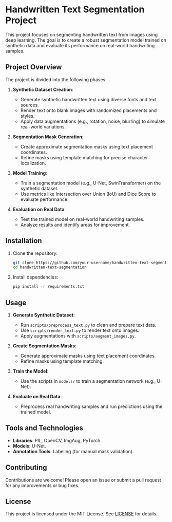 # Handwritten Text Segmentation Project

This project focuses on segmenting handwritten text from images using deep learning. The goal is to create a robust segmentation model trained on synthetic data and evaluate its performance on real-world handwriting samples.

## Project Overview

The project is divided into the following phases:

1. **Synthetic Dataset Creation**:
   - Generate synthetic handwritten text using diverse fonts and text sources.
   - Render text onto blank images with randomized placements and styles.
   - Apply data augmentations (e.g., rotation, noise, blurring) to simulate real-world variations.

2. **Segmentation Mask Generation**:
   - Create approximate segmentation masks using text placement coordinates.
   - Refine masks using template matching for precise character localization.

3. **Model Training**:
   - Train a segmentation model (e.g., U-Net, SwinTransformer) on the synthetic dataset.
   - Use metrics like Intersection over Union (IoU) and Dice Score to evaluate performance.

4. **Evaluation on Real Data**:
   - Test the trained model on real-world handwriting samples.
   - Analyze results and identify areas for improvement.

## Installation

1. Clone the repository:
   ```bash
   git clone https://github.com/your-username/handwritten-text-segmentation.git
   cd handwritten-text-segmentation
   ```

2. Install dependencies:
   ```bash
   pip install -r requirements.txt
   ```

## Usage

1. **Generate Synthetic Dataset**:
   - Run `scripts/preprocess_text.py` to clean and prepare text data.
   - Use `scripts/render_text.py` to render text onto images.
   - Apply augmentations with `scripts/augment_images.py`.

2. **Create Segmentation Masks**:
   - Generate approximate masks using text placement coordinates.
   - Refine masks using template matching.

3. **Train the Model**:
   - Use the scripts in `models/` to train a segmentation network (e.g., U-Net).

4. **Evaluate on Real Data**:
   - Preprocess real handwriting samples and run predictions using the trained model.

## Tools and Technologies

- **Libraries**: PIL, OpenCV, ImgAug, PyTorch.
- **Models**: U-Net.
- **Annotation Tools**: LabelIng (for manual mask validation).

## Contributing

Contributions are welcome! Please open an issue or submit a pull request for any improvements or bug fixes.

## License

This project is licensed under the MIT License. See [LICENSE](License) for details.
